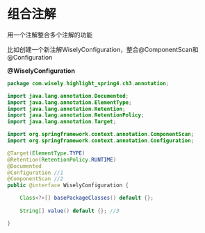 # 组合注解

用一个注解整合多个注解的功能

比如创建一个新注解WiselyConfiguration，整合@ComponentScan和@Configuration

**@WiselyConfiguration**

```java
package com.wisely.highlight_spring4.ch3.annotation;

import java.lang.annotation.Documented;
import java.lang.annotation.ElementType;
import java.lang.annotation.Retention;
import java.lang.annotation.RetentionPolicy;
import java.lang.annotation.Target;

import org.springframework.context.annotation.ComponentScan;
import org.springframework.context.annotation.Configuration;

@Target(ElementType.TYPE)
@Retention(RetentionPolicy.RUNTIME)
@Documented
@Configuration //1
@ComponentScan //2
public @interface WiselyConfiguration {

	Class<?>[] basePackageClasses() default {};
	
	String[] value() default {}; //3

}

```

